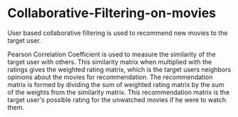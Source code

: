 # Collaborative-Filtering-on-movies

User based collaborative filtering is used to recommend new movies to the target user.

Pearson Correlation Coefficient is used to measure the similarity of the target user with others. This similarity matrix when multiplied with the ratings gives the weighted rating matrix, which is the target users neighbors opinions about the movies for recommendation. The recommendation matrix is formed by dividing the sum of weighted rating matrix by the sum of the weights from the similarity matrix. This recommendation matrix is the target user's possible rating for the unwatched movies if he were to watch them.
